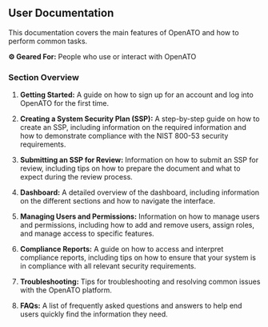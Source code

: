 
## User Documentation

This documentation covers the main features of OpenATO and how to perform common tasks.

**⚙ Geared For:** People who use or interact with OpenATO

### Section Overview

1. **Getting Started:** A guide on how to sign up for an account and log into OpenATO for the first time.

2. **Creating a System Security Plan (SSP):** A step-by-step guide on how to create an SSP, including information on the required information and how to demonstrate compliance with the NIST 800-53 security requirements.

3. **Submitting an SSP for Review:** Information on how to submit an SSP for review, including tips on how to prepare the document and what to expect during the review process.

4. **Dashboard:** A detailed overview of the dashboard, including information on the different sections and how to navigate the interface.

5. **Managing Users and Permissions:** Information on how to manage users and permissions, including how to add and remove users, assign roles, and manage access to specific features.

6. **Compliance Reports:** A guide on how to access and interpret compliance reports, including tips on how to ensure that your system is in compliance with all relevant security requirements.

7. **Troubleshooting:** Tips for troubleshooting and resolving common issues with the OpenATO platform.

8. **FAQs:** A list of frequently asked questions and answers to help end users quickly find the information they need.
